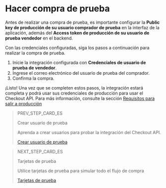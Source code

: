 # Hacer compra de prueba

Antes de realizar una compra de prueba, es importante configurar la **Public key de producción de su usuario comprador de prueba** en la interfaz de la aplicación, además del **Access token de producción de su usuario de prueba vendedor** en el backend.

Con las credenciales configuradas, siga los pasos a continuación para realizar la compra de prueba.


1. Inicie la integración configurada con **Credenciales de usuario de prueba de vendedor**.
2. Ingrese el correo electrónico del usuario de prueba del comprador.
3. Confirma la compra.

¡Listo! Una vez que se completen estos pasos, la integración estará completa y podrá usar sus credenciales de producción para usar el Checkout API. Para más información, consulte la sección [Requisitos para salir a producción](/developers/es/docs/checkout-api/integration-test/go-to-production-requirements)

> PREV_STEP_CARD_ES
>
> Crear usuario de prueba
>
> Aprenda a crear usuarios para probar la integración del Checkout API.
>
> [Crear usuario de prueba](/developers/es/docs/checkout-api/integration-test/create-test-user)

> NEXT_STEP_CARD_ES
>
> Tarjetas de prueba
>
> Utilice tarjetas de prueba para simular todo el flujo de compra
>
> [Tarjetas de prueba](/developers/es/docs/checkout-api/integration-test/test-cards)
